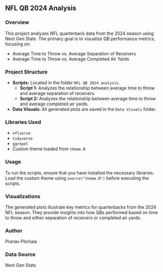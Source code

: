 ## NFL QB 2024 Analysis

### Overview
This project analyzes NFL quarterback data from the 2024 season using Next Gen Stats. The primary goal is to visualize QB performance metrics, focusing on:
- Average Time to Throw vs. Average Separation of Receivers
- Average Time to Throw vs. Average Completed Air Yards

### Project Structure
- **Scripts:** Located in the folder `NFL QB 2024 analysis`.
  - **Script 1:** Analyzes the relationship between average time to throw and average separation of receivers.
  - **Script 2:** Analyzes the relationship between average time to throw and average completed air yards.
- **Data Visuals:** All generated plots are saved in the `Data Visuals` folder.

### Libraries Used
- `nflverse`
- `tidyverse`
- `ggrepel`
- Custom theme loaded from `theme.R`

### Usage
To run the scripts, ensure that you have installed the necessary libraries. Load the custom theme using `source("theme.R")` before executing the scripts.

### Visualizations
The generated plots illustrate key metrics for quarterbacks from the 2024 NFL season. They provide insights into how QBs performed based on time to throw and either separation of receivers or completed air yards.

### Author
Pranav Pitchala

### Data Source
Next Gen Stats


